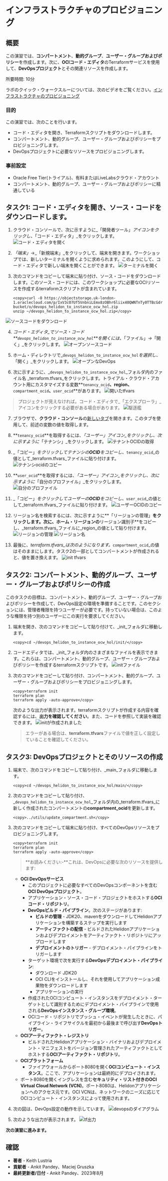 # インフラストラクチャのプロビジョニング

## 概要

この演習では、**コンパートメント**、**動的グループ**、**ユーザー・グループおよびポリシー**を作成します。次に、**OCIコード・エディタ**のTerraformサービスを使用して、**DevOpsプロジェクト**とその関連リソースを作成します。

所要時間: 10分

ラボのクイック・ウォークスルーについては、次のビデオをご覧ください。[インフラストラクチャのプロビジョニング](videohub:1_tnhjvsxr)

### 目的

この演習では、次のことを行います。

*   コード・エディタを開き、Terraformスクリプトをダウンロードします。
*   コンパートメント、動的グループ、ユーザー・グループおよびポリシーをプロビジョニングします。
*   DevOpsプロジェクトに必要なリソースをプロビジョニングします。

### 事前設定

*   Oracle Free Tier(トライアル)、有料またはLiveLabsクラウド・アカウント
*   コンパートメント、動的グループ、ユーザー・グループおよびポリシーに精通している

## タスク1: コード・エディタを開き、ソース・コードをダウンロードします。

1.  クラウド・コンソールで、次に示すように_「開発者ツール」_アイコンをクリックし、_「コード・エディタ」_をクリックします。 ![コード・エディタを開く](images/open-codeeditor.png)
    
2.  _「端末」_→_「新規端末」_をクリックして、端末を開きます。ワークショップでは、新しいターミナルを開くように求められます。このようにして、コード・エディタで新しい端末を開くことができます。 ![ターミナルを開く](images/open-terminal.png)
    
3.  次のコマンドをコピーして端末に貼り付け、ソース・コードをダウンロードします。このソース・コードには、このワークショップに必要なOCIリソースを作成するterraformスクリプトが含まれています。
    
        <copy>curl -O https://objectstorage.uk-london-1.oraclecloud.com/p/IxV3cO7Uf5VnbniLEmx8zOBhr6liix40QWNTnTy0TTBcGdrLaRNSt2IJYxBPHqdw/n/lrv4zdykjqrj/b/ankit-bucket/o/devops_helidon_to_instance_ocw_hol.zip
        unzip ~/devops_helidon_to_instance_ocw_hol.zip</copy>
        

![ソースコードをダウンロード](images/download-sourcecode.png)

4.  _コード・エディタ_でソース・コード**`devops_helidon_to_instance_ocw_hol`**を開くには、_「ファイル」_→_「開く」_をクリックします。 ![オープンソースコード](images/open-sourcecode.png)
    
5.  ホーム・ディレクトリで_`devops_helidon_to_instance_ocw_hol`_を選択し、_「開く」_をクリックします。 ![オープンなDevOps](images/open-devops.png)
    
6.  次に示すように、_`devops_helidon_to_instance_ocw_hol`_フォルダ内のファイル名 _terraform.tfvars_をクリックします。トライアル・クラウド・アカウント用にカスタマイズする変数**`tenancy_ocid`**、**region**、**`compartment_ocid`**、**`user_ocid`**があります。 ![開いたtfvars](images/open-tfvars.png)
    

> プロジェクトが見えなければ。コード・エディタで_「エクスプローラ」_アイコンをクリックする必要がある場合があります。 ![駆逐艦](images/explorer.png)

7.  ブラウザで、**クラウド・コンソール**の[新しいタブ](https://cloud.oracle.com/)を開きます。このタブを使用して、前述の変数の値を取得します。
    
8.  **`tenancy_ocid`**を取得するには、_「ユーザー」アイコン_をクリックし、次に示すように_「テナンシ」_をクリックします。 ![テナントOCIDの取得](images/get-tenancyocid.png)
    
9.  _「コピー」_をクリックしてテナンシの**OCID**をコピーし、_`tenancy_ocid`_の値として_terraform.tfvars_ファイルに貼り付けます。 ![テナンシocidのコピー](images/copy-tenancyocid.png)
    
10.  **`user_ocid`**を取得するには、_「ユーザー」アイコン_をクリックし、次に示すように_「自分のプロファイル」_をクリックします。 ![自分のプロファイル](images/my-profile.png)
    
11.  _「コピー」_をクリックしてユーザーの**OCID**をコピーし、_`user_ocid`_の値として_terraform.tfvars_ファイルに貼り付けます。 ![ユーザーOCIDのコピー](images/copy-userocid.png)
    
12.  リージョン名を検索するには、次に示すように**「リージョンの管理」**をクリックします。次に、ホーム・リージョンの**リージョン識別子**をコピーし、_terraform.tfvars_ファイルに_region_の値として貼り付けます。![リージョンの管理](images/manage-region.png) ![リージョン名](images/region-name.png)
    
13.  最後に、_terraform.tfvars_は次のようになります。_`compartment_ocid`_の値はそのままにします。タスク2の一部としてコンパートメントが作成されると、値を置き換えます。 ![init tfvars](images/init-tfvars.png)
    

## タスク2: コンパートメント、動的グループ、ユーザー・グループおよびポリシーの作成

このタスクの目標は、コンパートメント、動的グループ、ユーザー・グループおよびポリシーを作成して、DevOps設定の環境を準備することです。このセクションには、管理者権限を持つユーザーが必要です。持っていない場合は、このような権限を持つ別のユーザーにこの実行を要求してください。

1.  端末を開き、次のコマンドをコピーして貼り付けて、_init_フォルダに移動します。
    
        <copy>cd ~/devops_helidon_to_instance_ocw_hol/init/</copy>
        
2.  コードエディタでは、_init_フォルダ内のさまざまなファイルを表示できます。これらは、コンパートメント、動的グループ、ユーザー・グループおよびポリシーを作成するterraformスクリプトです。 ![initファイル](images/init-files.png)
    
3.  次のコマンドをコピーして貼り付け、コンパートメント、動的グループ、ユーザー・グループおよびポリシーをプロビジョニングします。
    
        <copy>terraform init
        terraform plan
        terraform apply -auto-approve</copy>
        
    
    次のような出力が表示されます。terraformスクリプトが作成する内容を確認するには、**出力を確認してください**。また、コードを参照して実装を確認できます。 ![initが作成されました](images/init-created.png)
    
    > エラーがある場合は、**terraform.tfvars**ファイルで値を正しく設定していることを確認してください。
    

## タスク3: DevOpsプロジェクトとそのリソースの作成

1.  端末で、次のコマンドをコピーして貼り付け、_main_フォルダに移動します。
    
        <copy>cd ~/devops_helidon_to_instance_ocw_hol/main/</copy>
        
2.  次のコマンドをコピーして貼り付け、_`devops_helidon_to_instance_ocw_hol`_フォルダ内の_terraform.tfvars_に新しく作成されたコンパートメントの**compartment\_ocid**を更新します。
    
        <copy>../utils/update_compartment.sh</copy>
        
3.  次のコマンドをコピーして端末に貼り付け、すべてのDevOpsリソースをプロビジョニングします。
    
        <copy>terraform init
        terraform plan
        terraform apply -auto-approve</copy>
        
    
    > **お読みください:-**これは、DevOpsに必要な次のリソースを提供します:
    
    *   **OCI DevOpsサービス**
        *   このプロジェクトに必要なすべてのDevOpsコンポーネントを含む**OCI DevOpsプロジェクト**。
        *   アプリケーション・ソース・コード・プロジェクトをホストする**OCIコード・リポジトリ**。
        *   **DevOpsビルド・パイプライン**。次のステージがあります:
            *   **ビルドの管理** - JDK20、mavenをダウンロードしてHelidonアプリケーションを構築するステップを実行します
            *   **アーティファクトの配信** - ビルドされたHelidonアプリケーションおよびデプロイメントをアーティファクト・リポジトリにアップロードします
            *   **デプロイメントのトリガー** - デプロイメント・パイプラインをトリガーします
        *   ターゲット環境で次を実行する**DevOpsデプロイメント・パイプライン**:
            *   ダウンロード JDK20
            *   OCI CLIをインストールし、それを使用してアプリケーション成果物をダウンロードします
            *   アプリケーションの実行
        *   作成されたOCIコンピュート・インスタンスをデプロイメント・ターゲットとして識別するためにデプロイメント・パイプラインで使用される**DevOpsインスタンス・グループ環境**。
        *   OCIコード・リポジトリでプッシュ・イベントが発生したときに、パイプライン・ライフサイクルを最初から最後まで呼び出す**DevOpsトリガー**。
    *   **OCIアーティファクト・レジストリ**
        *   ビルドされたHelidonアプリケーション・バイナリおよびデプロイメント・マニフェストをバージョン管理されたアーティファクトとしてホストする**OCIアーティファクト・リポジトリ**。
    *   **OCIプラットフォーム**
        *   ファイアウォールからポート8080を開く**OCIコンピュート・インスタンス**。ここで、アプリケーションは最終的にデプロイされます。
    *   ポート8080を開くイングレスを含む**セキュリティ・リスト付きのOCI Virtual Cloud Network (VCN)**。ポート8080は、Helidonアプリケーションへのアクセス元です。OCI VCNは、ネットワークのニーズに応じてOCIコンピュート・インスタンスによって使用されます。
4.  次の図は、DevOps設定の動作を示しています。 ![devopsのダイアグラム](images/devops-diagram.png)
    
5.  次のような出力が表示されます。 ![tf出力](images/tf-output.png)
    

**次の演習に進みます。**

## 確認

*   **著者** - Keith Lustria
*   **貢献者** - Ankit Pandey、Maciej Gruszka
*   **最終更新者/日付** - Ankit Pandey、2023年8月